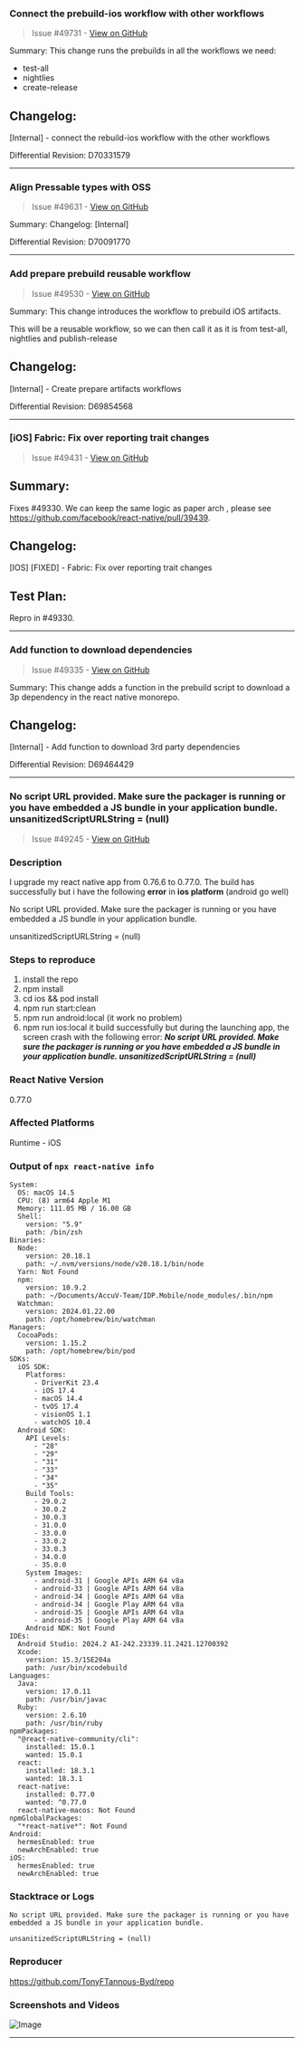 ### Connect the prebuild-ios workflow with other workflows

> Issue #49731 - [View on GitHub](https://github.com/facebook/react-native/pull/49731)

Summary:
This change runs the prebuilds in all the workflows we need:
- test-all
- nightlies
- create-release


## Changelog:
[Internal] - connect the rebuild-ios workflow with the other workflows

Differential Revision: D70331579




---

### Align Pressable types with OSS

> Issue #49631 - [View on GitHub](https://github.com/facebook/react-native/pull/49631)

Summary: Changelog: [Internal]

Differential Revision: D70091770


---

### Add prepare prebuild reusable workflow

> Issue #49530 - [View on GitHub](https://github.com/facebook/react-native/pull/49530)

Summary:
This change introduces the workflow to prebuild iOS artifacts.

This will be a reusable workflow, so we can then call it as it is from test-all, nightlies and publish-release

## Changelog:
[Internal] - Create prepare artifacts workflows

Differential Revision: D69854568




---

### [iOS] Fabric: Fix over reporting trait changes

> Issue #49431 - [View on GitHub](https://github.com/facebook/react-native/pull/49431)

<!-- Thanks for submitting a pull request! We appreciate you spending the time to work on these changes. Please provide enough information so that others can review your pull request. The three fields below are mandatory. -->

## Summary:

Fixes #49330. We can keep the same logic as paper arch , please see https://github.com/facebook/react-native/pull/39439.

## Changelog:

[IOS] [FIXED] - Fabric: Fix over reporting trait changes

## Test Plan:


Repro in #49330.

---

### Add function to download dependencies

> Issue #49335 - [View on GitHub](https://github.com/facebook/react-native/pull/49335)

Summary:
This change adds a function in the prebuild script to download a 3p dependency in the react native monorepo.

## Changelog:
[Internal] - Add function to download 3rd party dependencies

Differential Revision: D69464429




---

### No script URL provided. Make sure the packager is running or you have embedded a JS bundle in your application bundle. unsanitizedScriptURLString = (null)

> Issue #49245 - [View on GitHub](https://github.com/facebook/react-native/issues/49245)

### Description

I upgrade my react native app from 0.76.6 to 0.77.0. The build has successfully but i have the following **error** in **ios platform** (android go well)

No script URL provided. Make sure the packager is running or you have embedded a JS bundle in your application bundle.

unsanitizedScriptURLString = (null)

### Steps to reproduce

1. install the repo
2. npm install
3. cd ios && pod install
4. npm run start:clean
5. npm run android:local (it work no problem)
6. npm run ios:local     it build successfully but during the launching app, the screen crash with the following error: 
    **_No script URL provided. Make sure the packager is running or you have embedded a JS bundle in your application bundle. 
       unsanitizedScriptURLString = (null)_**


### React Native Version

0.77.0

### Affected Platforms

Runtime - iOS

### Output of `npx react-native info`

```text
System:
  OS: macOS 14.5
  CPU: (8) arm64 Apple M1
  Memory: 111.05 MB / 16.00 GB
  Shell:
    version: "5.9"
    path: /bin/zsh
Binaries:
  Node:
    version: 20.18.1
    path: ~/.nvm/versions/node/v20.18.1/bin/node
  Yarn: Not Found
  npm:
    version: 10.9.2
    path: ~/Documents/AccuV-Team/IDP.Mobile/node_modules/.bin/npm
  Watchman:
    version: 2024.01.22.00
    path: /opt/homebrew/bin/watchman
Managers:
  CocoaPods:
    version: 1.15.2
    path: /opt/homebrew/bin/pod
SDKs:
  iOS SDK:
    Platforms:
      - DriverKit 23.4
      - iOS 17.4
      - macOS 14.4
      - tvOS 17.4
      - visionOS 1.1
      - watchOS 10.4
  Android SDK:
    API Levels:
      - "28"
      - "29"
      - "31"
      - "33"
      - "34"
      - "35"
    Build Tools:
      - 29.0.2
      - 30.0.2
      - 30.0.3
      - 31.0.0
      - 33.0.0
      - 33.0.2
      - 33.0.3
      - 34.0.0
      - 35.0.0
    System Images:
      - android-31 | Google APIs ARM 64 v8a
      - android-33 | Google APIs ARM 64 v8a
      - android-34 | Google APIs ARM 64 v8a
      - android-34 | Google Play ARM 64 v8a
      - android-35 | Google APIs ARM 64 v8a
      - android-35 | Google Play ARM 64 v8a
    Android NDK: Not Found
IDEs:
  Android Studio: 2024.2 AI-242.23339.11.2421.12700392
  Xcode:
    version: 15.3/15E204a
    path: /usr/bin/xcodebuild
Languages:
  Java:
    version: 17.0.11
    path: /usr/bin/javac
  Ruby:
    version: 2.6.10
    path: /usr/bin/ruby
npmPackages:
  "@react-native-community/cli":
    installed: 15.0.1
    wanted: 15.0.1
  react:
    installed: 18.3.1
    wanted: 18.3.1
  react-native:
    installed: 0.77.0
    wanted: ^0.77.0
  react-native-macos: Not Found
npmGlobalPackages:
  "*react-native*": Not Found
Android:
  hermesEnabled: true
  newArchEnabled: true
iOS:
  hermesEnabled: true
  newArchEnabled: true
```

### Stacktrace or Logs

```text
No script URL provided. Make sure the packager is running or you have embedded a JS bundle in your application bundle.

unsanitizedScriptURLString = (null)
```

### Reproducer

https://github.com/TonyFTannous-Byd/repo

### Screenshots and Videos

![Image](https://github.com/user-attachments/assets/81cc9b37-5158-4f66-afaa-b89ed1104faa)

---

